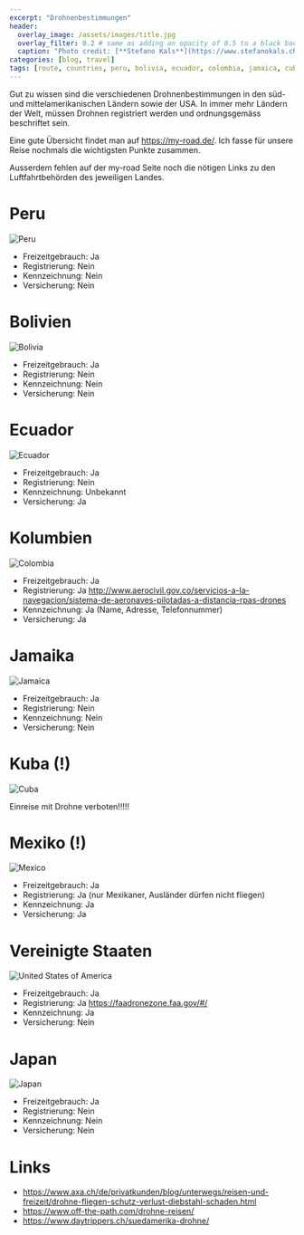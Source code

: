 ```yaml
---
excerpt: "Drohnenbestimmungen"
header:
  overlay_image: /assets/images/title.jpg
  overlay_filter: 0.2 # same as adding an opacity of 0.5 to a black background
  caption: "Photo credit: [**Stefano Kals**](https://www.stefanokals.ch)"
categories: [blog, travel]
tags: [route, countries, peru, bolivia, ecuador, colombia, jamaica, cuba, mexiko, usa, japan, drone ] 
---
```


Gut zu wissen sind die verschiedenen Drohnenbestimmungen in den süd- und mittelamerikanischen Ländern sowie der USA. In immer mehr
Ländern der Welt, müssen Drohnen registriert werden und ordnungsgemäss beschriftet sein.

Eine gute Übersicht findet man auf <https://my-road.de/>. Ich fasse für unsere Reise nochmals die wichtigsten Punkte zusammen.

Ausserdem fehlen auf der my-road Seite noch die nötigen Links zu den Luftfahrtbehörden des jeweiligen Landes.

# Peru

![Peru](/assets/images/fahnen/peru-flag-wave-medium.png)

* Freizeitgebrauch: Ja
* Registrierung: Nein
* Kennzeichnung: Nein
* Versicherung: Nein

# Bolivien

![Bolivia](/assets/images/fahnen/bolivia-flag-wave-medium.png)

* Freizeitgebrauch: Ja
* Registrierung: Nein
* Kennzeichnung: Nein
* Versicherung: Nein

# Ecuador

![Ecuador](/assets/images/fahnen/ecuador-flag-wave-medium.png)

* Freizeitgebrauch: Ja
* Registrierung: Nein
* Kennzeichnung: Unbekannt
* Versicherung: Ja

# Kolumbien

![Colombia](/assets/images/fahnen/colombia-flag-wave-medium.png)

* Freizeitgebrauch: Ja
* Registrierung: Ja <http://www.aerocivil.gov.co/servicios-a-la-navegacion/sistema-de-aeronaves-pilotadas-a-distancia-rpas-drones>
* Kennzeichnung: Ja (Name, Adresse, Telefonnummer)
* Versicherung: Ja

# Jamaika

![Jamaica](/assets/images/fahnen/jamaica-flag-wave-medium.png)

* Freizeitgebrauch: Ja
* Registrierung: Nein
* Kennzeichnung: Nein
* Versicherung: Nein

# Kuba (!)

![Cuba](/assets/images/fahnen/cuba-flag-wave-medium.png)

Einreise mit Drohne verboten!!!!!

# Mexiko (!)

![Mexico](/assets/images/fahnen/mexico-flag-wave-medium.png)

* Freizeitgebrauch: Ja
* Registrierung: Ja (nur Mexikaner, Ausländer dürfen nicht fliegen)
* Kennzeichnung: Ja
* Versicherung: Ja

# Vereinigte Staaten

![United States of America](/assets/images/fahnen/united-states-of-america-flag-wave-medium.png)

* Freizeitgebrauch: Ja
* Registrierung: Ja <https://faadronezone.faa.gov/#/>
* Kennzeichnung: Ja
* Versicherung: Nein

# Japan

![Japan](/assets/images/fahnen/japan-flag-wave-medium.png)

* Freizeitgebrauch: Ja
* Registrierung: Nein
* Kennzeichnung: Nein
* Versicherung: Nein

# Links

* <https://www.axa.ch/de/privatkunden/blog/unterwegs/reisen-und-freizeit/drohne-fliegen-schutz-verlust-diebstahl-schaden.html>
* <https://www.off-the-path.com/drohne-reisen/>
* <https://www.daytrippers.ch/suedamerika-drohne/>